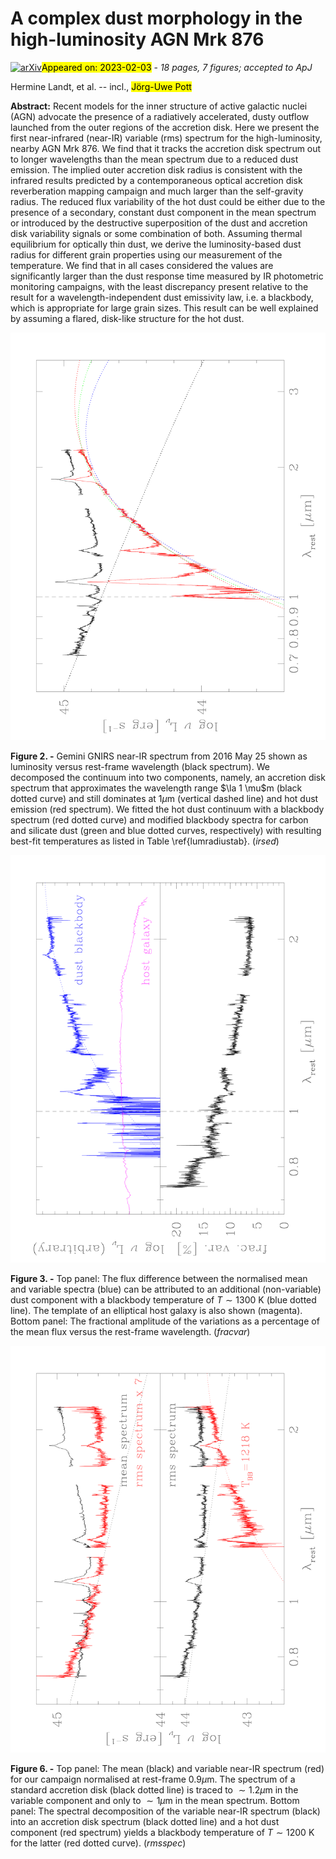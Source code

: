 <div class="macros" style="visibility:hidden;">
$\newcommand{\ensuremath}{}$
$\newcommand{\xspace}{}$
$\newcommand{\object}[1]{\texttt{#1}}$
$\newcommand{\farcs}{{.}''}$
$\newcommand{\farcm}{{.}'}$
$\newcommand{\arcsec}{''}$
$\newcommand{\arcmin}{'}$
$\newcommand{\ion}[2]{#1#2}$
$\newcommand{\textsc}[1]{\textrm{#1}}$
$\newcommand{\hl}[1]{\textrm{#1}}$
$\newcommand{\vdag}{(v)^\dagger}$
$\newcommand$
$\newcommand$
$\newcommand{\la}{\mathrel{\hbox{\rlap{\hbox{\lower4pt\hbox{\sim}}}\hbox{<}}}}$
$\newcommand{\ga}{\mathrel{\hbox{\rlap{\hbox{\lower4pt\hbox{\sim}}}\hbox{>}}}}$
$\newcommand{\OIII}{[O~{\sevenrm III}]}$
$\newcommand{\FeII}{Fe~{\sevenrm II}}$
$\newcommand{\FeIIf}{[Fe~{\sevenrm II}]}$
$\newcommand{\SIII}{[S~{\sevenrm III}]}$
$\newcommand{\HeI}{He~{\sevenrm I}}$
$\newcommand{\HeII}{He~{\sevenrm II}}$
$\newcommand{\NeV}{[Ne~{\sevenrm V}]}$
$\newcommand{\OIV}{[O~{\sevenrm IV}]}$
$\newcommand{\iraf}{{\sevenrm IRAF}}$
$\newcommand{\mpfit}{{\sevenrm MPFIT}}$
$\newcommand{\galfit}{{\sevenrm GALFIT}}$
$\newcommand{\prepspec}{{\sevenrm PrepSpec}}$
$\newcommand{\mapspec}{{\sevenrm mapspec}}$
$\newcommand{\cream}{{\sevenrm CREAM}}$
$\newcommand{\javelin}{{\sevenrm JAVELIN}}$
$\newcommand{\cloudy}{{\sevenrm CLOUDY}}$
$\newcommand{\banzai}{{\sevenrm BANZAI}}$
$\newcommand{\orac}{{\sevenrm ORAC}}$
$\newcommand{\demc}{{\sevenrm DEMC}}$
$\newcommand{\gp}{\mathcal{GP}}$</div>

<div class="macros" style="visibility:hidden;">
$\newcommand{\ensuremath}{}$
$\newcommand{\xspace}{}$
$\newcommand{\object}[1]{\texttt{#1}}$
$\newcommand{\farcs}{{.}''}$
$\newcommand{\farcm}{{.}'}$
$\newcommand{\arcsec}{''}$
$\newcommand{\arcmin}{'}$
$\newcommand{\ion}[2]{#1#2}$
$\newcommand{\textsc}[1]{\textrm{#1}}$
$\newcommand{\hl}[1]{\textrm{#1}}$
$\newcommand{\vdag}{(v)^\dagger}$
$\newcommand$
$\newcommand$
$\newcommand{\la}{\mathrel{\hbox{\rlap{\hbox{\lower4pt\hbox{\sim}}}\hbox{<}}}}$
$\newcommand{\ga}{\mathrel{\hbox{\rlap{\hbox{\lower4pt\hbox{\sim}}}\hbox{>}}}}$
$\newcommand{\OIII}{[O~{\sevenrm III}]}$
$\newcommand{\FeII}{Fe~{\sevenrm II}}$
$\newcommand{\FeIIf}{[Fe~{\sevenrm II}]}$
$\newcommand{\SIII}{[S~{\sevenrm III}]}$
$\newcommand{\HeI}{He~{\sevenrm I}}$
$\newcommand{\HeII}{He~{\sevenrm II}}$
$\newcommand{\NeV}{[Ne~{\sevenrm V}]}$
$\newcommand{\OIV}{[O~{\sevenrm IV}]}$
$\newcommand{\iraf}{{\sevenrm IRAF}}$
$\newcommand{\mpfit}{{\sevenrm MPFIT}}$
$\newcommand{\galfit}{{\sevenrm GALFIT}}$
$\newcommand{\prepspec}{{\sevenrm PrepSpec}}$
$\newcommand{\mapspec}{{\sevenrm mapspec}}$
$\newcommand{\cream}{{\sevenrm CREAM}}$
$\newcommand{\javelin}{{\sevenrm JAVELIN}}$
$\newcommand{\cloudy}{{\sevenrm CLOUDY}}$
$\newcommand{\banzai}{{\sevenrm BANZAI}}$
$\newcommand{\orac}{{\sevenrm ORAC}}$
$\newcommand{\demc}{{\sevenrm DEMC}}$
$\newcommand{\gp}{\mathcal{GP}}$</div>



<div id="title">

# A complex dust morphology in the high-luminosity AGN Mrk 876

</div>
<div id="comments">

[![arXiv](https://img.shields.io/badge/arXiv-2302.01678-b31b1b.svg)](https://arxiv.org/abs/2302.01678)<mark>Appeared on: 2023-02-03</mark> - _18 pages, 7 figures; accepted to ApJ_

</div>
<div id="authors">

Hermine Landt, et al. -- incl., <mark>Jörg-Uwe Pott</mark>

</div>
<div id="abstract">

**Abstract:** Recent models for the inner structure of active galactic nuclei (AGN) advocate the presence of a radiatively accelerated, dusty outflow launched from the outer regions of the accretion disk. Here we present the first near-infrared (near-IR) variable (rms) spectrum for the high-luminosity, nearby AGN Mrk 876. We find that it tracks the accretion disk spectrum out to longer wavelengths than the mean spectrum due to a reduced dust emission. The implied outer accretion disk radius is consistent with the infrared results predicted by a contemporaneous optical accretion disk reverberation mapping campaign and much larger than the self-gravity radius. The reduced flux variability of the hot dust could be either due to the presence of a secondary, constant dust component in the mean spectrum or introduced by the destructive superposition of the dust and accretion disk variability signals or some combination of both. Assuming thermal equilibrium for optically thin dust, we derive the luminosity-based dust radius for different grain properties using our measurement of the temperature. We find that in all cases considered the values are significantly larger than the dust response time measured by IR photometric monitoring campaigns, with the least discrepancy present relative to the result for a wavelength-independent dust emissivity law, i.e. a blackbody, which is appropriate for large grain sizes. This result can be well explained by assuming a flared, disk-like structure for the hot dust.

</div>

<div id="div_fig1">

<img src="tmp_2302.01678/./mrk876irsed.png" alt="Fig2" width="100%"/>

**Figure 2. -**  Gemini GNIRS near-IR spectrum from 2016 May 25 shown as luminosity versus rest-frame wavelength (black spectrum). We decomposed the continuum into two components, namely, an accretion disk spectrum that approximates the wavelength range $\la 1 \mu$m (black dotted curve) and still dominates at $1 \mu$m (vertical dashed line) and hot dust emission (red spectrum). We fitted the hot dust continuum with a blackbody spectrum (red dotted curve) and modified blackbody spectra for carbon and silicate dust (green and blue dotted curves, respectively) with resulting best-fit temperatures as listed in Table \ref{lumradiustab}. (*irsed*)

</div>
<div id="div_fig2">

<img src="tmp_2302.01678/./rmsmeanmrk876irsedpanels2.png" alt="Fig3" width="100%"/>

**Figure 3. -**  Top panel: The flux difference between the normalised mean and variable spectra (blue) can be attributed to an additional (non-variable) dust component with a blackbody temperature of $T \sim 1300$ K (blue dotted line). The template of an elliptical host galaxy is also shown (magenta). Bottom panel: The fractional amplitude of the variations as a percentage of the mean flux versus the rest-frame wavelength. (*fracvar*)

</div>
<div id="div_fig3">

<img src="tmp_2302.01678/./rmsmeanmrk876irsedpanels3.png" alt="Fig6" width="100%"/>

**Figure 6. -**  Top panel: The mean (black) and variable near-IR spectrum (red) for our campaign normalised at rest-frame $0.9 \mu$m. The spectrum of a standard accretion disk (black dotted line) is traced to $\sim 1.2 \mu$m in the variable component and only to $\sim 1 \mu$m in the mean spectrum. Bottom panel: The spectral decomposition of the variable near-IR spectrum (black) into an accretion disk spectrum (black dotted line) and a hot dust component (red spectrum) yields a blackbody temperature of $T \sim 1200$ K for the latter (red dotted curve). (*rmsspec*)

</div>